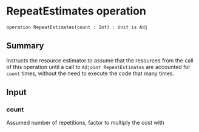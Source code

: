 # RepeatEstimates operation

`operation RepeatEstimates(count : Int) : Unit is Adj`

## Summary

Instructs the resource estimator to assume that the resources from the
call of this operation until a call to `Adjoint RepeatEstimates` are
accounted for `count` times, without the need to execute the code that many
times.

## Input
### count
Assumed number of repetitions, factor to multiply the cost with
